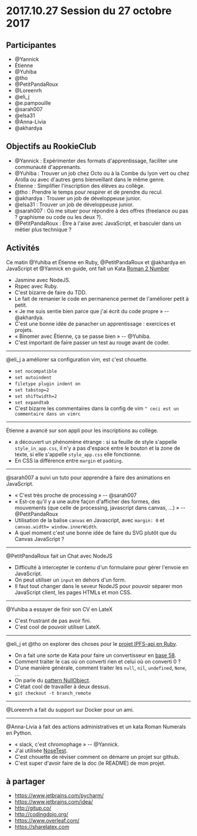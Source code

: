 # 2017.10.27 Session du 27 octobre 2017

## Participantes

- @Yannick
- Étienne
- @Yuhiba 
- @tho 
- @PetitPandaRoux 
- @Loreenrh 
- @eli_j 
- @e.pampouille 
- @sarah007 
- @elsa31 
- @Anna-Livia
- @akhardya  


## Objectifs au RookieClub

- @Yannick : Expérimenter des formats d'apprentissage, faciliter une communauté d'apprenants.
- @Yuhiba : Trouver un job chez Octo ou à la Combe du lyon vert ou chez Arolla ou avec d'autres gens bienveillant dans le même genre.
- Étienne : Simplifier l'inscription des élèves au collège.
- @tho : Prendre le temps pour respirer et de prendre du recul.
- @akhardya : Trouver un job de développeuse junior.
- @elsa31 : Trouver un job de développeuse junior.
- @sarah007 : Où me situer pour répondre à des offres (freelance ou pas ? graphisme ou code ou les deux ?).
- @PetitPandaRoux  : Être à l'aise avec JavaScript, et basculer dans un métier plus technique ?


## Activités

Ce matin @Yuhiba et Étienne en Ruby, @PetitPandaRoux et @akhardya en JavaScript et @Yannick en guide, ont fait un Kata [Roman 2 Number](http://codingdojo.org/kata/RomanNumerals/)

- Jasmine avec NodeJS.
- Rspec avec Ruby.
- C'est bizarre de faire du TDD.
- Le fait de remanier le code en permanence permet de l'améliorer petit à petit.
- « Je me suis sentie bien parce que j'ai écrit du code propre » -- @akhardya. 
- C'est une bonne idée de panacher un apprentissage : exercices et projets.
- « Binomer avec Étienne, ça se passe bien » -- @Yuhiba. 
- C'est important de faire passer un test au rouge avant de coder.

---

@eli_j  a améliorer sa configuration vim, est c'est chouette.

- `set nocompatible`
- `set autoindent`
- `filetype plugin indent on`
- `set tabstop=2`
- `set shiftwidth=2`
- `set expandtab`
- C'est bizarre les commentaires dans la config de vim `" ceci est un commentaire dans un vimrc`

---

Étienne a avancé sur son appli pour les inscriptions au collège.

- a découvert un phénomène étrange : si sa feuille de style s'appelle `style_in_app.css`, il n'y a pas d'espace entre le bouton et la zone de texte, si elle s'appelle `style_app.css` elle fonctionne.
- En CSS la différence entre `margin` et `padding`.

---

@sarah007 a suivi un tuto pour apprendre à faire des animations en JavaScript.

- « C'est très proche de processing » -- @sarah007 
- « Est-ce qu'il y a une autre façon d'afficher des formes, des mouvements (que celle de processing, javascript dans canvas, ...) » -- @PetitPandaRoux 
- Utilisation de la balise `canvas` en Javascript, avec `margin: 0` et `canvas.width= window.innerWidth`.
- A quel moment c'est une bonne idée de faire du SVG plutôt que du Canvas JavaScript ?

---

@PetitPandaRoux  fait un Chat avec NodeJS

- Difficulté à intercepter le contenu d'un formulaire pour gérer l'envoie en JavaScript.
- On peut utiliser un `input` en dehors d'un form.
- Il faut tout changer dans le seveur NodeJS pour pouvoir séparer mon JavaScript client, les pages HTMLs et mon CSS.

---

@Yuhiba  a essayer de finir son CV en LateX

- C'est frustrant de pas avoir fini.
- C'est cool de pouvoir utiliser LateX.

---
@eli_j et @tho on explorer des choses pour le [projet IPFS-api en Ruby](https://en.wikipedia.org/wiki/Null_object_pattern).

- On a fait une sorte de Kata pour faire un convertisseur en [base 58](https://en.wikipedia.org/wiki/Base58).
- Comment traiter le cas où on converti rien et celui où on converti 0 ?
- D'une manière générale, comment traiter les `null`, `nil`, `undefined`, `None`, ...
- On parle du [pattern NullObject](https://en.wikipedia.org/wiki/Null_object_pattern).
- C'était cool de travailler à deux dessus.
- `git checkout -t branch_remote`

---

@Loreenrh a fait du support sur Docker pour un ami.

---

@Anna-Livia à fait des actions administratives et un kata Roman Numerals en Python.
- « slack, c'est chromophage » -- @Yannick.
- J'ai utilisée [NoseTest](https://nose.readthedocs.io/en/latest/).
- C'est chouette de réviser comment on démarre un projet sur github.
- C'est super d'avoir faire de la doc (le README) de mon projet.


## à partager

- https://www.jetbrains.com/pycharm/
- https://www.jetbrains.com/idea/
- http://gitup.co/
- http://codingdojo.org/
- https://www.overleaf.com/
- https://sharelatex.com
